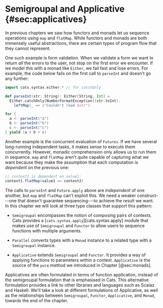 # Semigroupal and Applicative {#sec:applicatives}

In previous chapters we saw
how functors and monads let us
sequence operations using `map` and `flatMap`.
While functors and monads are
both immensely useful abstractions,
there are certain types of program flow
that they cannot represent.

One such example is form validation.
When we validate a form we want to
return *all* the errors to the user,
not stop on the first error we encounter.
If we model this with a monad like `Either`,
we fail fast and lose errors.
For example, the code below
fails on the first call to `parseInt`
and doesn't go any further:

```scala mdoc:silent
import cats.syntax.either.* // for catchOnly

def parseInt(str: String): Either[String, Int] =
  Either.catchOnly[NumberFormatException](str.toInt).
    leftMap(_ => s"Couldn't read $str")
```

```scala mdoc
for {
  a <- parseInt("a")
  b <- parseInt("b")
  c <- parseInt("c")
} yield (a + b + c)
```

Another example is the concurrent evaluation of `Futures`.
If we have several long-running independent tasks,
it makes sense to execute them concurrently.
However, monadic comprehension
only allows us to run them in sequence.
`map` and `flatMap` aren't quite capable
of capturing what we want because
they make the assumption that each computation
is *dependent* on the previous one:

```scala
// context2 is dependent on value1:
context1.flatMap(value1 => context2)
```

The calls to `parseInt` and `Future.apply` above
are *independent* of one another,
but `map` and `flatMap` can't exploit this.
We need a weaker construct---one
that doesn't guarantee sequencing---to
achieve the result we want.
In this chapter we will look at three type classes
that support this pattern:

  - `Semigroupal` encompasses
    the notion of composing pairs of contexts.
    Cats provides a [`cats.syntax.apply`][cats.syntax.apply] module
    that makes use of `Semigroupal` and `Functor`
    to allow users to sequence functions with multiple arguments.
    
  - `Parallel` converts
    types with a `Monad` instance
    to a related type with a `Semigroupal` instance.

  - `Applicative` extends `Semigroupal` and `Functor`.
    It provides a way of applying functions to parameters within a context.
    `Applicative` is the source of the `pure` method
    we introduced in Chapter [@sec:monads].

Applicatives are often formulated in terms of function application,
instead of the semigroupal formulation that is emphasised in Cats.
This alternative formulation provides a link
to other libraries and languages such as Scalaz and Haskell.
We'll take a look at different formulations of Applicative,
as well as the relationships between
`Semigroupal`, `Functor`, `Applicative`, and `Monad`,
towards the end of the chapter.
